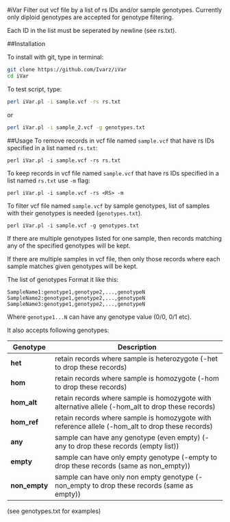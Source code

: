 #iVar
Filter out vcf file by a list of rs IDs and/or sample genotypes.
Currently only diploid genotypes are accepted for genotype filtering.

Each ID in the list must be seperated by newline (see rs.txt).

##Installation

To install with git, type in terminal:
```bash
git clone https://github.com/Ivarz/iVar
cd iVar
```
To test script, type:
```bash
perl iVar.pl -i sample.vcf -rs rs.txt
```
or
```bash
perl iVar.pl -i sample_2.vcf -g genotypes.txt
```
##Usage
To remove records in vcf file named `sample.vcf` that have rs IDs specified in a list named `rs.txt`:
```
perl iVar.pl -i sample.vcf -rs rs.txt
```
To keep records in vcf file named `sample.vcf` that have rs IDs specified in a list named `rs.txt` use `-m` flag:
```
perl iVar.pl -i sample.vcf -rs <RS> -m
```

To filter vcf file named `sample.vcf` by sample genotypes, list of samples with their genotypes is needed (`genotypes.txt`).
```
perl iVar.pl -i sample.vcf -g genotypes.txt
```

If there are multiple genotypes listed for one sample, then records matching any of the specified genotypes will be kept.

If there are multiple samples in vcf file, then only those records where each sample matches given genotypes will be kept.


The list of genotypes Format it like this:
```
SampleName1:genotype1,genotype2,...,genotypeN
SampleName2:genotype1,genotype2,...,genotypeN
SampleName3:genotype1,genotype2,...,genotypeN
```

Where `genotype1...N` can have any genotype value (0/0, 0/1 etc). 

It also accepts following genotypes:

Genotype | Description
---|---
**het** | retain records where sample is heterozygote (-het to drop these records)
**hom** | retain records where sample is homozygote (-hom to drop these records)
**hom_alt** | retain records where sample is homozygote with alternative allele (-hom_alt to drop these records)
**hom_ref** | retain records where sample is homozygote with reference allele (-hom_alt to drop these records)
**any** | sample can have any genotype (even empty) (-any to drop these records (empty list))
**empty** | sample can have only empty genotype (-empty to drop these records (same as non_empty))
**non_empty** | sample can have only non empty genotype (-non_empty to drop these records (same as empty))

(see genotypes.txt for examples)


